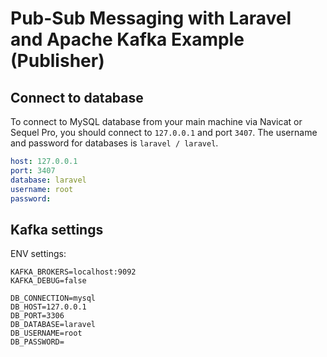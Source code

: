 # Pub-Sub Messaging with Laravel and Apache Kafka Example (Publisher)

## Connect to database

To connect to MySQL database from your main machine via Navicat or Sequel Pro, you should connect to `127.0.0.1` and port `3407`. The username and password for databases is `laravel / laravel`.

```yml
host: 127.0.0.1
port: 3407
database: laravel
username: root
password: 
```

## Kafka settings

ENV settings:
```
KAFKA_BROKERS=localhost:9092
KAFKA_DEBUG=false

DB_CONNECTION=mysql
DB_HOST=127.0.0.1
DB_PORT=3306
DB_DATABASE=laravel
DB_USERNAME=root
DB_PASSWORD=
```


